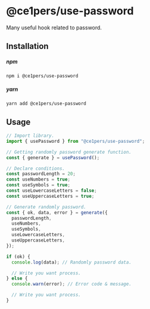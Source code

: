 # @ce1pers/use-password

Many useful hook related to password.

## Installation

##### npm

`npm i @ce1pers/use-password`

##### yarn

`yarn add @ce1pers/use-password`

## Usage

```javascript
// Import library.
import { usePassword } from "@ce1pers/use-password";

// Getting randomly password generate function.
const { generate } = usePassword();

// Declare conditions.
const passwordLength = 20;
const useNumbers = true;
const useSymbols = true;
const useLowercaseLetters = false;
const useUppercaseLetters = true;

// Generate randomly password.
const { ok, data, error } = generate({
  passwordLength,
  useNumbers,
  useSymbols,
  useLowercaseLetters,
  useUppercaseLetters,
});

if (ok) {
  console.log(data); // Randomly password data.

  // Write you want process.
} else {
  console.warn(error); // Error code & message.

  // Write you want process.
}
```

